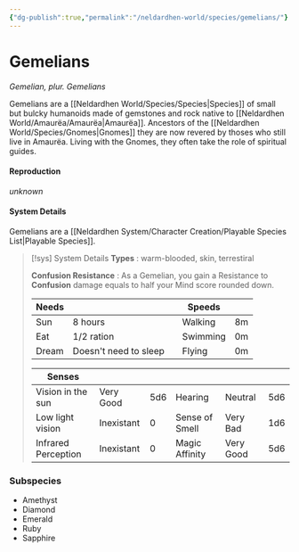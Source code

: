 ```yaml
---
{"dg-publish":true,"permalink":"/neldardhen-world/species/gemelians/"}
---
```


# Gemelians
*Gemelian, plur. Gemelians*

Gemelians are a [[Neldardhen World/Species/Species\|Species]] of small but bulcky humanoids made of gemstones and rock native to [[Neldardhen World/Amaurëa/Amaurëa\|Amaurëa]]. Ancestors of the [[Neldardhen World/Species/Gnomes\|Gnomes]] they are now revered by thoses who still live in Amaurëa.  Living with the Gnomes, they often take the role of spiritual guides.

#### Reproduction
*unknown*

#### System Details
Gemelians are a [[Neldardhen System/Character Creation/Playable Species List\|Playable Species]].

 > [!sys] System Details
 > **Types** : warm-blooded,  skin, terrestiral
 > 
> **Confusion Resistance** : As a Gemelian, you gain a Resistance to **Confusion** damage equals to half your Mind score rounded down.
> 
> | **Needs** |                       |     | **Speeds** |     |
> | --------- | --------------------- | --- | ---------- | --- |
> | Sun       | 8 hours               |     | Walking    | 8m  |
> | Eat       | 1/2 ration            |     | Swimming   | 0m  |
> | Dream     | Doesn't need to sleep |     | Flying     | 0m  |
> 
> | **Senses**          |            |     |                |           |     |
> | ------------------- | ---------- | --- | -------------- | --------- | --- |
> | Vision in the sun   | Very Good  | 5d6 | Hearing        | Neutral   | 5d6 |
> | Low light vision    | Inexistant | 0   | Sense of Smell | Very Bad  | 1d6 |
> | Infrared Perception | Inexistant | 0   | Magic Affinity | Very Good | 5d6 |
### Subspecies
- Amethyst
- Diamond
- Emerald
- Ruby
- Sapphire
